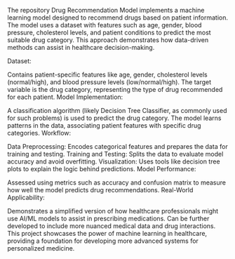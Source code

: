The repository Drug Recommendation Model implements a machine learning model designed to recommend drugs based on patient information. The model uses a dataset with features such as age, gender, blood pressure, cholesterol levels, and patient conditions to predict the most suitable drug category. This approach demonstrates how data-driven methods can assist in healthcare decision-making.

Dataset:

Contains patient-specific features like age, gender, cholesterol levels (normal/high), and blood pressure levels (low/normal/high).
The target variable is the drug category, representing the type of drug recommended for each patient.
Model Implementation:

A classification algorithm (likely Decision Tree Classifier, as commonly used for such problems) is used to predict the drug category.
The model learns patterns in the data, associating patient features with specific drug categories.
Workflow:

Data Preprocessing: Encodes categorical features and prepares the data for training and testing.
Training and Testing: Splits the data to evaluate model accuracy and avoid overfitting.
Visualization: Uses tools like decision tree plots to explain the logic behind predictions.
Model Performance:

Assessed using metrics such as accuracy and confusion matrix to measure how well the model predicts drug recommendations.
Real-World Applicability:

Demonstrates a simplified version of how healthcare professionals might use AI/ML models to assist in prescribing medications.
Can be further developed to include more nuanced medical data and drug interactions.
This project showcases the power of machine learning in healthcare, providing a foundation for developing more advanced systems for personalized medicine.
